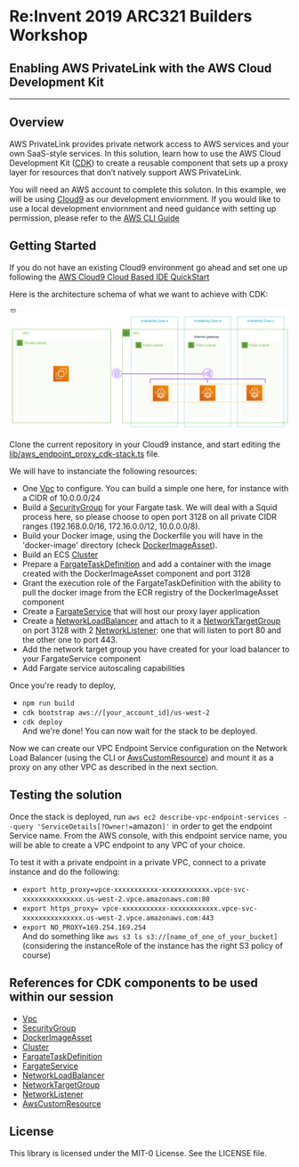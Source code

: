 # Re:Invent 2019 ARC321  Builders Workshop
## Enabling AWS PrivateLink with the AWS Cloud Development Kit
---
## Overview

AWS PrivateLink provides private network access to AWS services and your own SaaS-style services. In this solution, learn how to use the AWS Cloud Development Kit ([CDK](https://aws.amazon.com/cdk/)) to create a reusable component that sets up a proxy layer for resources that don’t natively support AWS PrivateLink.

You will need an AWS account to complete this soluton.  In this example, we will be using [Cloud9](https://aws.amazon.com/cloud9/)  as our development enviornment.   If you would like to use a local development enviornment and need guidance with setting up permission, please refer to the [AWS CLI Guide](https://docs.aws.amazon.com/cli/latest/userguide/cli-chap-configure.html)


## Getting Started
If you do not have an existing Cloud9 environment go ahead and set one up following the [AWS Cloud9  Cloud Based IDE QuickStart](https://aws-quickstart.s3.amazonaws.com/quickstart-cloud9-ide/doc/aws-cloud9-cloud-based-ide.pdf)  

Here is the architecture schema of what we want to achieve with CDK:  

![Proxy layer](architecture.png)  

Clone the current repository in your Cloud9 instance, and start editing the [lib/aws_endpoint_proxy_cdk-stack.ts](lib/aws_endpoint_proxy_cdk-stack.ts) file.  

We will have to instanciate the following resources: 
 * One [Vpc](https://docs.aws.amazon.com/cdk/api/latest/docs/@aws-cdk_aws-ec2.Vpc.html) to configure. You can build a simple one here, for instance with a CIDR of 10.0.0.0/24  
 * Build a [SecurityGroup](https://docs.aws.amazon.com/cdk/api/latest/docs/@aws-cdk_aws-ec2.SecurityGroup.html) for your Fargate task. We will deal with a Squid process here, so please choose to open port 3128 on all private CIDR ranges (192.168.0.0/16, 172.16.0.0/12, 10.0.0.0/8).
 * Build your Docker image, using the Dockerfile you will have in the 'docker-image' directory (check [DockerImageAsset](https://docs.aws.amazon.com/cdk/api/latest/docs/@aws-cdk_aws-ecr-assets.DockerImageAsset.html)).
 * Build an ECS [Cluster](https://docs.aws.amazon.com/cdk/api/latest/docs/@aws-cdk_aws-ecs.Cluster.html)
 * Prepare a [FargateTaskDefinition](https://docs.aws.amazon.com/cdk/api/latest/docs/@aws-cdk_aws-ecs.FargateTaskDefinition.html) and add a container with the image created with the DockerImageAsset component and port 3128
 * Grant the execution role of the FargateTaskDefinition with the ability to pull the docker image from the ECR registry of the DockerImageAsset component
 * Create a [FargateService](https://docs.aws.amazon.com/cdk/api/latest/docs/@aws-cdk_aws-ecs.FargateService.html) that will host our proxy layer application
 * Create a [NetworkLoadBalancer](https://docs.aws.amazon.com/cdk/api/latest/docs/@aws-cdk_aws-elasticloadbalancingv2.NetworkLoadBalancer.html) and attach to it a [NetworkTargetGroup](https://docs.aws.amazon.com/cdk/api/latest/docs/@aws-cdk_aws-elasticloadbalancingv2.NetworkTargetGroup.html) on port 3128 with 2 [NetworkListener](https://docs.aws.amazon.com/cdk/api/latest/docs/@aws-cdk_aws-elasticloadbalancingv2.NetworkListener.html): one that will listen to port 80 and the other one to port 443.
 * Add the network target group you have created for your load balancer to your FargateService component
 * Add Fargate service autoscaling capabilities  
 
 Once you're ready to deploy,  
 * `npm run build`
 * `cdk bootstrap aws://[your_account_id]/us-west-2`
 * `cdk deploy`  
And we're done! You can now wait for the stack to be deployed.

Now we can create our VPC Endpoint Service configuration on the Network Load Balancer (using the CLI or [AwsCustomResource](https://docs.aws.amazon.com/cdk/api/latest/docs/@aws-cdk_custom-resources.AwsCustomResource.html)) and mount it as a proxy on any other VPC as described in the next section.

## Testing the solution  

Once the stack is deployed, run `aws ec2 describe-vpc-endpoint-services --query 'ServiceDetails[?Owner!=`amazon`]'` in order to get the endpoint Service name. From the AWS console, with this endpoint service name, you will be able to create a VPC endpoint to any VPC of your choice.

To test it with a private endpoint in a private VPC, connect to a private instance and do the following:
* `export http_proxy=vpce-xxxxxxxxxxx-xxxxxxxxxxxx.vpce-svc-xxxxxxxxxxxxxxx.us-west-2.vpce.amazonaws.com:80`
* `export https_proxy= vpce-xxxxxxxxxxx-xxxxxxxxxxxx.vpce-svc-xxxxxxxxxxxxxxx.us-west-2.vpce.amazonaws.com:443`
* `export NO_PROXY=169.254.169.254`  
And do something like `aws s3 ls s3://[name_of_one_of_your_bucket]` (considering the instanceRole of the instance has the right S3 policy of course)

## References for CDK components to be used within our session

 * [Vpc](https://docs.aws.amazon.com/cdk/api/latest/docs/@aws-cdk_aws-ec2.Vpc.html)
 * [SecurityGroup](https://docs.aws.amazon.com/cdk/api/latest/docs/@aws-cdk_aws-ec2.SecurityGroup.html)
 * [DockerImageAsset](https://docs.aws.amazon.com/cdk/api/latest/docs/@aws-cdk_aws-ecr-assets.DockerImageAsset.html)
 * [Cluster](https://docs.aws.amazon.com/cdk/api/latest/docs/@aws-cdk_aws-ecs.Cluster.html)
 * [FargateTaskDefinition](https://docs.aws.amazon.com/cdk/api/latest/docs/@aws-cdk_aws-ecs.FargateTaskDefinition.html)
 * [FargateService](https://docs.aws.amazon.com/cdk/api/latest/docs/@aws-cdk_aws-ecs.FargateService.html)
 * [NetworkLoadBalancer](https://docs.aws.amazon.com/cdk/api/latest/docs/@aws-cdk_aws-elasticloadbalancingv2.NetworkLoadBalancer.html)
 * [NetworkTargetGroup](https://docs.aws.amazon.com/cdk/api/latest/docs/@aws-cdk_aws-elasticloadbalancingv2.NetworkTargetGroup.html)
 * [NetworkListener](https://docs.aws.amazon.com/cdk/api/latest/docs/@aws-cdk_aws-elasticloadbalancingv2.NetworkListener.html)
 * [AwsCustomResource](https://docs.aws.amazon.com/cdk/api/latest/docs/@aws-cdk_custom-resources.AwsCustomResource.html)

## License

This library is licensed under the MIT-0 License. See the LICENSE file.

